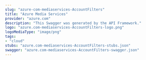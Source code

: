 ```yaml
---
slug: "azure-com-mediaservices-AccountFilters"
title: "Azure Media Services"
provider: "azure.com"
description: "This Swagger was generated by the API Framework."
logo: "azure.com-mediaservices-AccountFilters-logo.png"
logoMediaType: "image/png"
tags:
- "cloud"
stubs: "azure.com-mediaservices-AccountFilters-stubs.json"
swagger: "azure.com-mediaservices-AccountFilters-swagger.json"
---
```


